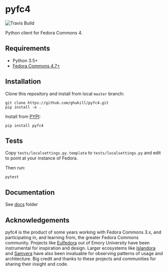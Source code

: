 # pyfc4

![Travis Build](https://travis-ci.org/ghukill/pyfc4.svg?branch=master "Travis Build")

Python client for Fedora Commons 4.

## Requirements

  * Python 3.5+
  * [Fedora Commons 4.7+]((http://fedorarepository.org/))

## Installation

Clone this repository and install from local `master` branch:
```
git clone https://github.com/ghukill/pyfc4.git
pip install -e .
```

Install from [PYPI](https://pypi.org/project/pyfc4/):
```
pip install pyfc4
```

## Tests

Copy `tests/localsettings.py.template` to `tests/localsettings.py` and edit to point at your instance of Fedora.

Then run:
```
pytest
```

## Documentation

See [docs](docs) folder

## Acknowledgements

pyfc4 is the product of some years working with Fedora Commons 3.x, and participating in, and learning from, the greater Fedora Commons community.  Projects like [Eulfedora](https://github.com/emory-libraries/eulfedora) out of Emory University have been instrumental for inspiration and design.  Larger ecosystems like [Islandora](https://islandora.ca/) and [Samvera](https://samvera.org/) have also been invaluable for observing patterns of usage and architecture.  Big credit and thanks to these projects and communities for sharing their insight and code.